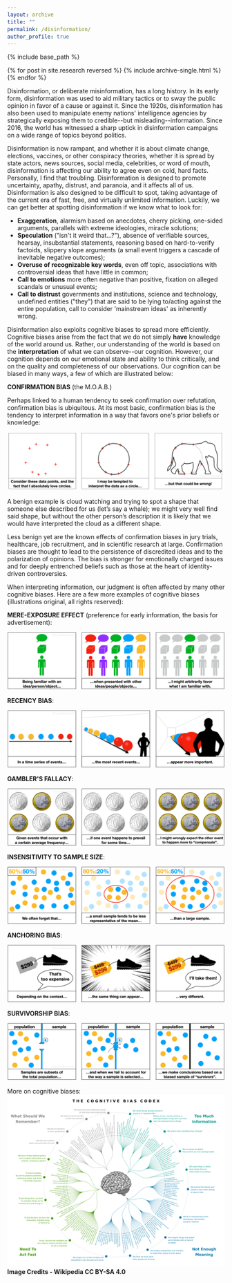 ```yaml
---
layout: archive
title: ""
permalink: /disinformation/
author_profile: true
---
```


{% include base_path %}

{% for post in site.research reversed %}
  {% include archive-single.html %}
{% endfor %}

Disinformation, or deliberate misinformation, has a long history. In its early form, disinformation was used to aid military tactics or to sway the public opinion in favor of a cause or against it. Since the 1920s, disinformation has also been used to manipulate enemy nations' intelligence agencies by strategically exposing them to credible--but misleading--information. Since 2016, the world has witnessed a sharp uptick in disinformation campaigns on a wide range of topics beyond politics.

Disinformation is now rampant, and whether it is about climate change, elections, vaccines, or other conspiracy theories, whether it is spread by state actors, news sources, social media, celebrities, or word of mouth, disinformation is affecting our ability to agree even on cold, hard facts. Personally, I find that troubling. Disinformation is designed to promote uncertainty, apathy, distrust, and paranoia, and it affects all of us. Disinformation is also designed to be difficult to spot, taking advantage of the current era of fast, free, and virtually unlimited information. Luckily, we can get better at spotting disinformation if we know what to look for:

-   **Exaggeration**, alarmism based on anecdotes, cherry picking, one-sided arguments, parallels with extreme ideologies, miracle solutions;
-   **Speculation** ("isn't it weird that...?"), absence of verifiable sources, hearsay, insubstantial statements, reasoning based on hard-to-verify factoids, slippery slope arguments (a small event triggers a cascade of inevitable negative outcomes);
-   **Overuse of recognizable key words**, even off topic, associations with controversial ideas that have little in common;
-   **Call to emotions** more often negative than positive, fixation on alleged scandals or unusual events;
-   **Call to distrust** governments and institutions, science and technology, undefined entities ("they") that are said to be lying to/acting against the entire population, call to consider 'mainstream ideas' as inherently wrong.

Disinformation also exploits cognitive biases to spread more efficiently. Cognitive biases arise from the fact that we do not simply **have** knowledge of the world around us. Rather, our understanding of the world is based on the **interpretation** of what we can observe--our cognition. However, our cognition depends on our emotional state and ability to think critically, and on the quality and completeness of our observations. Our cognition can be biased in many ways, a few of which are illustrated below:

**CONFIRMATION BIAS** (the M.O.A.B.)

Perhaps linked to a human tendency to seek confirmation over refutation, confirmation bias is ubiquitous. At its most basic, confirmation bias is the tendency to interpret information in a way that favors one's prior beliefs or knowledge:

![](../images/biases/confirmation.png)

A benign example is cloud watching and trying to spot a shape that someone else described for us (let’s say a whale); we might very well find said shape, but without the other person’s description it is likely that we would have interpreted the cloud as a different shape.

Less benign yet are the known effects of confirmation biases in jury trials, healthcare, job recruitment, and in scientific research at large. Confirmation biases are thought to lead to the persistence of discredited ideas and to the polarization of opinions. The bias is stronger for emotionally charged issues and for deeply entrenched beliefs such as those at the heart of identity-driven controversies.

When interpreting information, our judgment is often affected by many other cognitive biases. Here are a few more examples of cognitive biases (illustrations original, all rights reserved):

**MERE-EXPOSURE EFFECT** (preference for early information, the basis for advertisement):

![](../images/biases/exposure.png)

**RECENCY BIAS**:

![](../images/biases/recency.png)

**GAMBLER'S FALLACY**:

![](../images/biases/gamblers.png)

**INSENSITIVITY TO SAMPLE SIZE**:

![](../images/biases/sample_size.png)

**ANCHORING BIAS**:

![](../images/biases/anchoring.png)

**SURVIVORSHIP BIAS**:

![](../images/biases/survivorship.png)

More on cognitive biases:
![cognitive bias codex](../images/biases/Cognitive_bias_codex_en.svg)
<b>Image Credits - Wikipedia CC BY-SA 4.0</b>
